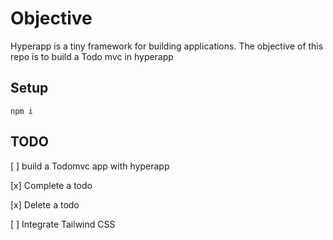 # Objective

Hyperapp is a tiny framework for building applications. The objective of this repo is to build a Todo mvc in hyperapp

## Setup

```
npm i
```

## TODO

[ ] build a Todomvc app with hyperapp

[x] Complete a todo

[x] Delete a todo

[ ] Integrate Tailwind CSS
